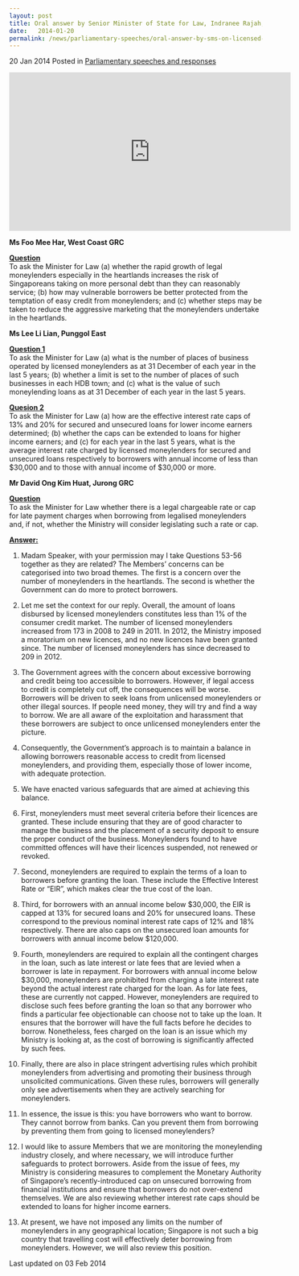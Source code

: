 ```yaml
---
layout: post
title: Oral answer by Senior Minister of State for Law, Indranee Rajah, to Parliamentary Questions on licensed moneylenders
date:   2014-01-20
permalink: /news/parliamentary-speeches/oral-answer-by-sms-on-licensed-moneylenders
---
```



20 Jan 2014 Posted in [Parliamentary speeches and responses](/news/parliamentary-speeches)

<div class="bp-youtube"><iframe width="560" height="315" src="https://www.youtube.com/embed/ywc9AQJGz90" frameborder="0" allow="accelerometer; autoplay; encrypted-media; gyroscope; picture-in-picture" allowfullscreen></iframe></div>


**Ms Foo Mee Har, West Coast GRC**

**<u>Question</u>**  
To ask the Minister for Law (a) whether the rapid growth of legal moneylenders especially in the heartlands increases the risk of Singaporeans taking on more personal debt than they can reasonably service; (b) how may vulnerable borrowers be better protected from the temptation of easy credit from moneylenders; and (c) whether steps may be taken to reduce the aggressive marketing that the moneylenders undertake in the heartlands.


**Ms Lee Li Lian, Punggol East**

**<u>Question 1</u>**  
To ask the Minister for Law (a) what is the number of places of business operated by licensed moneylenders as at 31 December of each year in the last 5 years; (b) whether a limit is set to the number of places of such businesses in each HDB town; and (c) what is the value of such moneylending loans as at 31 December of each year in the last 5 years.



**<u>Quesion 2</u>**  
To ask the Minister for Law (a) how are the effective interest rate caps of 13% and 20% for secured and unsecured loans for lower income earners determined; (b) whether the caps can be extended to loans for higher income earners; and (c) for each year in the last 5 years, what is the average interest rate charged by licensed moneylenders for secured and unsecured loans respectively to borrowers with annual income of less than $30,000 and to those with annual income of $30,000 or more.

**Mr David Ong Kim Huat, Jurong GRC**

**<u>Question</u>**  
To ask the Minister for Law whether there is a legal chargeable rate or cap for late payment charges when borrowing from legalised moneylenders and, if not, whether the Ministry will consider legislating such a rate or cap.



**<u>Answer:</u>**  
1. Madam Speaker, with your permission may I take Questions 53-56 together as they are related? The Members’ concerns can be categorised into two broad themes. The first is a concern over the number of moneylenders in the heartlands. The second is whether the Government can do more to protect borrowers.

2. Let me set the context for our reply. Overall, the amount of loans disbursed by licensed moneylenders constitutes less than 1% of the consumer credit market. The number of licensed moneylenders increased from 173 in 2008 to 249 in 2011. In 2012, the Ministry imposed a moratorium on new licences, and no new licences have been granted since. The number of licensed moneylenders has since decreased to 209 in 2012.

3. The Government agrees with the concern about excessive borrowing and credit being too accessible to borrowers. However, if legal access to credit is completely cut off, the consequences will be worse. Borrowers will be driven to seek loans from unlicensed moneylenders or other illegal sources. If people need money, they will try and find a way to borrow. We are all aware of the exploitation and harassment that these borrowers are subject to once unlicensed moneylenders enter the picture.

4. Consequently, the Government’s approach is to maintain a balance in allowing borrowers reasonable access to credit from licensed moneylenders, and providing them, especially those of lower income, with adequate protection.

5. We have enacted various safeguards that are aimed at achieving this balance.

6. First, moneylenders must meet several criteria before their licences are granted. These include ensuring that they are of good character to manage the business and the placement of a security deposit to ensure the proper conduct of the business. Moneylenders found to have committed offences will have their licences suspended, not renewed or revoked.

7. Second, moneylenders are required to explain the terms of a loan to borrowers before granting the loan. These include the Effective Interest Rate or “EIR”, which makes clear the true cost of the loan. 

8. Third, for borrowers with an annual income below $30,000, the EIR is capped at 13% for secured loans and 20% for unsecured loans. These correspond to the previous nominal interest rate caps of 12% and 18% respectively. There are also caps on the unsecured loan amounts for borrowers with annual income below $120,000.

9. Fourth, moneylenders are required to explain all the contingent charges in the loan, such as late interest or late fees that are levied when a borrower is late in repayment. For borrowers with annual income below $30,000, moneylenders are prohibited from charging a late interest rate beyond the actual interest rate charged for the loan. As for late fees, these are currently not capped. However, moneylenders are required to disclose such fees before granting the loan so that any borrower who finds a particular fee objectionable can choose not to take up the loan. It ensures that the borrower will have the full facts before he decides to borrow.  Nonetheless, fees charged on the loan is an issue which my Ministry is looking at, as the cost of borrowing is significantly affected by such fees.

10. Finally, there are also in place stringent advertising rules which prohibit moneylenders from advertising and promoting their business through unsolicited communications. Given these rules, borrowers will generally only see advertisements when they are actively searching for moneylenders.

11. In essence, the issue is this: you have borrowers who want to borrow. They cannot borrow from banks. Can you prevent them from borrowing by preventing them from going to licensed moneylenders?

12. I would like to assure Members that we are monitoring the moneylending industry closely, and where necessary, we will introduce further safeguards to protect borrowers. Aside from the issue of fees, my Ministry is considering measures to complement the Monetary Authority of Singapore’s recently-introduced cap on unsecured borrowing from financial institutions and ensure that borrowers do not over-extend themselves. We are also reviewing whether interest rate caps should be extended to loans for higher income earners.

13. At present, we have not imposed any limits on the number of moneylenders in any geographical location; Singapore is not such a big country that travelling cost will effectively deter borrowing from moneylenders. However, we will also review this position.

<p class="right-side-updated">Last updated on 03 Feb 2014 </p>

